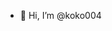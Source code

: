- 👋 Hi, I’m @koko004

<!---
koko004/koko004 is a ✨ special ✨ repository because its `README.md` (this file) appears on your GitHub profile.
You can click the Preview link to take a look at your changes.
--->
